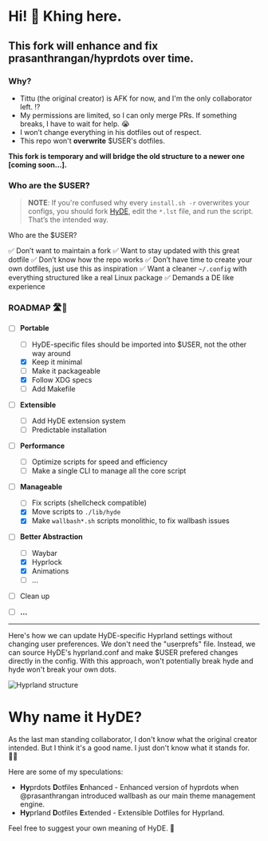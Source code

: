 # Hi! 👋 Khing here.

## This fork will enhance and fix prasanthrangan/hyprdots over time.

### Why?

- Tittu (the original creator) is AFK for now, and I'm the only collaborator left. ⁉️
- My permissions are limited, so I can only merge PRs. If something breaks, I have to wait for help. 😭
- I won’t change everything in his dotfiles out of respect.
- This repo won't **overwrite** $USER's dotfiles.

**This fork is temporary and will bridge the old structure to a newer one [coming soon...].**

### Who are the $USER?

> **NOTE**: If you're confused why every `install.sh -r` overwrites your configs, you should fork [HyDE](https://github.com/HyDE-Project/HyDE), edit the `*.lst` file, and run the script. That’s the intended way.

Who are the $USER?

✅ Don’t want to maintain a fork
✅ Want to stay updated with this great dotfile
✅ Don’t know how the repo works
✅ Don’t have time to create your own dotfiles, just use this as inspiration
✅ Want a cleaner `~/.config` with everything structured like a real Linux package
✅ Demands a DE like experience

### ROADMAP 🛣️📍

- [ ] **Portable**

  - [ ] HyDE-specific files should be imported into $USER, not the other way around
  - [X] Keep it minimal
  - [ ] Make it packageable
  - [X] Follow XDG specs
  - [ ] Add Makefile

- [ ] **Extensible**

  - [ ] Add HyDE extension system
  - [ ] Predictable installation

- [ ] **Performance**

  - [ ] Optimize scripts for speed and efficiency
  - [ ] Make a single CLI to manage all the core script

- [ ] **Manageable**
  - [ ] Fix scripts (shellcheck compatible)
  - [X] Move scripts to `./lib/hyde`
  - [X] Make `wallbash*.sh` scripts monolithic, to fix wallbash issues
- [ ] **Better Abstraction**
  - [ ] Waybar
  - [x] Hyprlock
  - [x] Animations
  - [ ] ...
- [ ] Clean up
- [ ] **...**

---

Here's how we can update HyDE-specific Hyprland settings without changing user preferences. We don't need the "userprefs" file. Instead, we can source HyDE's hyprland.conf and make $USER prefered changes directly in the config. With this approach, won't potentially break hyde and hyde won't break your own dots.

![Hyprland structure](https://github.com/user-attachments/assets/91b35c2e-0003-458f-ab58-18fc29541268)

# Why name it HyDE?

As the last man standing collaborator, I don't know what the original creator intended. But I think it's a good name. I just don't know what it stands for. 🤷‍♂️

Here are some of my speculations:

- **Hy**prdots **D**otfiles **E**nhanced - Enhanced version of hyprdots when @prasanthrangan introduced wallbash as our main theme management engine.
- **Hy**prland **D**otfiles **E**xtended - Extensible Dotfiles for Hyprland.

Feel free to suggest your own meaning of HyDE. 🤔
